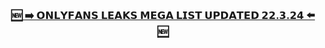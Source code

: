 ## <h3 align="center"> [🆕 ➡️   𝗢𝗡𝗟𝗬𝗙𝗔𝗡𝗦 𝗟𝗘𝗔𝗞𝗦 𝗠𝗘𝗚𝗔 𝗟𝗜𝗦𝗧 𝗨𝗣𝗗𝗔𝗧𝗘𝗗 𝟮𝟮.𝟯.𝟮𝟰   ⬅️ 🆕](https://rentry.co/OF2024)</h3>
